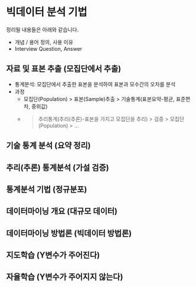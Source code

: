 # 빅데이터 분석 기법

정리될 내용들은 아래와 같습니다.

- 개념 / 용어 정의, 사용 이유
- Interview Question, Answer

## 자료 및 표본 추출 (모집단에서 추출)

- 통계분석: 모집단에서 추출한 표본을 분석하여 표본과 모수간의 오차를 분석
- 과정
    - 모집단(Population) > 표본(Sample)추출 > 기술통계(표본요약-평균, 표준편차, 중위값)
    - > 추리통계(추리(추론)-표본을 가지고 모집단을 추리) > 검증 > 모집단(Population) > ...

## 기술 통계 분석 (요약 정리)

## 추리(추론) 통계분석 (가설 검증)

## 통계분석 기법 (정규분포)

## 데이터마이닝 개요 (대규모 데이터)

## 데이터마이닝 방법론 (빅데이터 방법론)

## 지도학습 (Y변수가 주어진다)

## 자율학습 (Y변수가 주어지지 않는다)